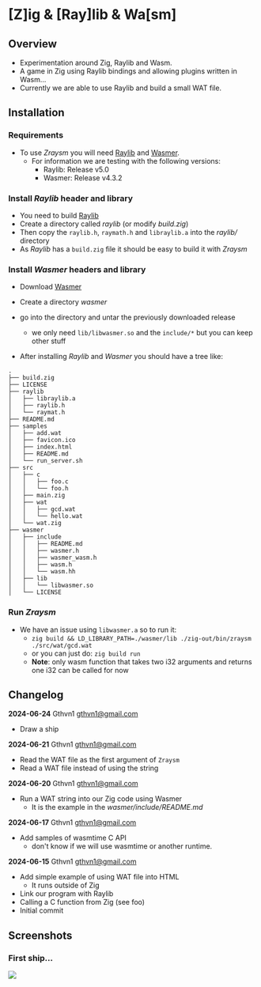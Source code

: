 # [Z]ig & [Ray]lib & Wa[sm]

## Overview

- Experimentation around Zig, Raylib and Wasm.
- A game in Zig using Raylib bindings and allowing plugins written in Wasm...
- Currently we are able to use Raylib and build a small WAT file.

## Installation

### Requirements
- To use *Zraysm* you will need [Raylib](https://github.com/raysan5/raylib) and [Wasmer](https://github.com/wasmerio/wasmer/releases).
  - For information we are testing with the following versions:
    - Raylib: Release v5.0
    - Wasmer: Release v4.3.2

### Install *Raylib* header and library
- You need to build [Raylib](https://github.com/raysan5/raylib)
- Create a directory called *raylib* (or modify *build.zig*)
- Then copy the `raylib.h`, `raymath.h` and `libraylib.a` into the *raylib/* directory
- As *Raylib* has a `build.zig` file it should be easy to build it with *Zraysm*

### Install *Wasmer* headers and library
- Download [Wasmer](https://github.com/wasmerio/wasmer/releases)
- Create a directory *wasmer*
- go into the directory and untar the previously downloaded release
  - we only need `lib/libwasmer.so` and the `include/*` but you can keep other stuff

- After installing *Raylib* and *Wasmer* you should have a tree like:
```
.
├── build.zig
├── LICENSE
├── raylib
│   ├── libraylib.a
│   ├── raylib.h
│   └── raymat.h
├── README.md
├── samples
│   ├── add.wat
│   ├── favicon.ico
│   ├── index.html
│   ├── README.md
│   └── run_server.sh
├── src
│   ├── c
│   │   ├── foo.c
│   │   └── foo.h
│   ├── main.zig
│   ├── wat
│   │   ├── gcd.wat
│   │   └── hello.wat
│   └── wat.zig
├── wasmer
│   ├── include
│   │   ├── README.md
│   │   ├── wasmer.h
│   │   ├── wasmer_wasm.h
│   │   ├── wasm.h
│   │   └── wasm.hh
│   ├── lib
│   │   └── libwasmer.so
│   └── LICENSE
```

### Run *Zraysm*
- We have an issue using `libwasmer.a` so to run it:
  - `zig build && LD_LIBRARY_PATH=./wasmer/lib ./zig-out/bin/zraysm ./src/wat/gcd.wat`
  - or you can just do: `zig build run`
  - **Note**: only wasm function that takes two i32 arguments and returns one i32 can be called for now

## Changelog

**2024-06-24**  Gthvn1  <gthvn1@gmail.com>
  * Draw a ship

**2024-06-21**  Gthvn1  <gthvn1@gmail.com>
  * Read the WAT file as the first argument of `Zraysm`
  * Read a WAT file instead of using the string

**2024-06-20**  Gthvn1  <gthvn1@gmail.com>
  * Run a WAT string into our Zig code using Wasmer
    * It is the example in the *wasmer/include/README.md*

**2024-06-17**  Gthvn1  <gthvn1@gmail.com>
  * Add samples of wasmtime C API
    * don't know if we will use wasmtime or another runtime.

**2024-06-15**  Gthvn1  <gthvn1@gmail.com>
  * Add simple example of using WAT file into HTML
    * It runs outside of Zig
  * Link our program with Raylib
  * Calling a C function from Zig (see foo)
  * Initial commit

## Screenshots

### First ship...
<img align="center" src="https://github.com/gthvn1/zraysm/blob/master/screenshots/first_ship.png">
